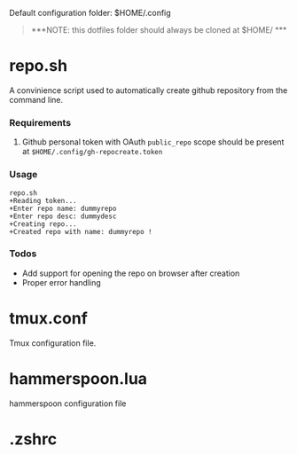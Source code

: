 Default configuration folder: $HOME/.config

> ***NOTE: this dotfiles folder should always be cloned at $HOME/ ***

# repo.sh
A convinience script used to automatically create github repository from the command line.

### Requirements
1. Github personal token with OAuth `public_repo` scope should be present at `$HOME/.config/gh-repocreate.token`

### Usage
```console
repo.sh 
+Reading token...
+Enter repo name: dummyrepo
+Enter repo desc: dummydesc
+Creating repo...
+Created repo with name: dummyrepo !
```

### Todos
- Add support for opening the repo on browser after creation
- Proper error handling 

# tmux.conf
Tmux configuration file.

# hammerspoon.lua
hammerspoon configuration file

# .zshrc

